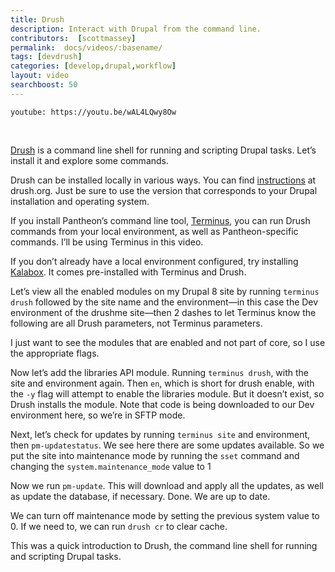 ```yaml
---
title: Drush
description: Interact with Drupal from the command line.
contributors:  [scottmassey]
permalink:  docs/videos/:basename/
tags: [devdrush]
categories: [develop,drupal,workflow]
layout: video
searchboost: 50
---
```


`youtube: https://youtu.be/wAL4LQwy8Ow`

<br />

<Partial file="deprecate-kalabox.md" />

[Drush](https://github.com/drush-ops/drush/) is a command line shell for running and scripting Drupal tasks. Let’s install it and explore some commands.

Drush can be installed locally in various ways. You can find [instructions](https://drushcommands.com/drush-8x/core/site-install/) at drush.org. Just be sure to use the version that corresponds to your Drupal installation and operating system.

If you install Pantheon’s command line tool, [Terminus](/terminus/install), you can run Drush commands from your local environment, as well as Pantheon-specific commands. I’ll be using Terminus in this video.

If you don’t already have a local environment configured, try installing [Kalabox](http://www.kalabox.io/). It comes pre-installed with Terminus and Drush.

Let’s view all the enabled modules on my Drupal 8 site by running `terminus drush` followed
by the site name and the environment—in this case the Dev environment of the drushme site—then 2 dashes to let Terminus know the following are all Drush parameters, not Terminus parameters.

I just want to see the modules that are enabled and not part of core, so I use the appropriate flags.

Now let’s add the libraries API module. Running `terminus drush`, with the site and environment again. Then `en`, which is short for drush enable, with the `-y` flag will attempt to enable the libraries module. But it doesn’t exist, so Drush installs the module. Note that code is being downloaded to our Dev environment here, so we’re in SFTP mode.

Next, let’s check for updates by running `terminus site` and environment, then `pm-updatestatus`. We see here there are some updates available. So we put the site into maintenance mode by running the `sset` command and changing the `system.maintenance_mode` value to 1

Now we run `pm-update`. This will download and apply all the updates, as well as update the database, if necessary. Done. We are up to date.

We can turn off maintenance mode by setting the previous system value to 0. If we need to, we can run `drush cr` to clear cache.

This was a quick introduction to Drush, the command line shell for running and scripting Drupal tasks.
